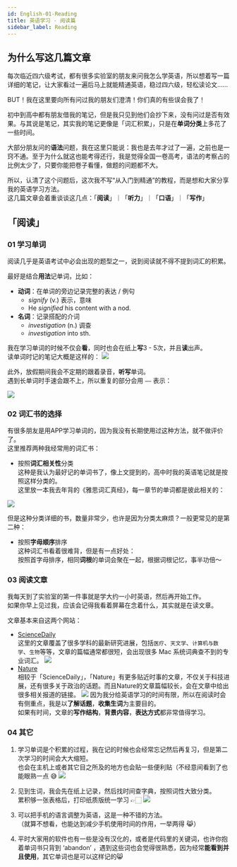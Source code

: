 ```yaml
---
id: English-01-Reading
title: 英语学习 - 阅读篇
sidebar_label: Reading
---
```


## 为什么写这几篇文章
每次临近四六级考试，都有很多实验室的朋友来问我怎么学英语，所以想着写一篇详细的笔记，让大家看过一遍后马上就能精通英语，稳过四六级，轻松读论文……

BUT！我在这里要向所有问过我的朋友们澄清！你们真的有些误会我了！

初中到高中都有朋友借我的笔记，但是我只见到他们会抄下来，没有问过是否有效果。与其说是笔记，其实我的笔记更像是「词汇积累」，只是在**单词分类**上多花了一些时间。    

大部分朋友问的**语法**问题，我在这里只能说：我也是去年才过了一遍，之前也是一窍不通。至于为什么就这也能考得还行，我是觉得全国一卷高考，语法的考察占的比例太少了，只要你能把卷子看懂，做题的问题都不大。

所以，认清了这个问题后，这次我不写“从入门到精通”的教程，而是想和大家分享我的英语学习方法。    
这几篇文章会着重谈谈这几点：「**阅读**」｜「**听力**」｜「**口语**」｜「**写作**」

## 「阅读」

### 01 学习单词
阅读几乎是英语考试中必会出现的题型之一，说到阅读就不得不提到词汇的积累。  

最好是结合**用法**记单词，比如：
- **动词**：在单词的旁边记录完整的表达 / 例句
  - *signify*   (v.) 表示，意味
  - He *signified* his content with a nod.
- **名词**：记录搭配的介词
  - *investigation* (n.) 调查
  - *investigation* into sth.

我在学习单词的时候不仅会**看**，同时也会在纸上**写**3 - 5次，并且**读**出声。  
读单词时记的笔记大概是这样的：
![](https://blog-imgbed-1304305361.cos.ap-guangzhou.myqcloud.com/01%20%E5%8D%95%E8%AF%8D%E7%AC%94%E8%AE%B0.jpg)

此外，放假期间我会不定期的跟着录音，**听写**单词。  
遇到长单词时手速会跟不上，所以重复的部分会用 ` —— ` 表示：

![](https://blog-imgbed-1304305361.cos.ap-guangzhou.myqcloud.com/02-Dictation.jpg)

### 02 词汇书的选择
有很多朋友是用APP学习单词的，因为我没有长期使用过这种方法，就不做评价了。  
这里推荐两种我经常用的词汇书：
- 按照**词汇相关性**分类  
这种是我认为最好记的单词书了，像上文提到的，高中时我的英语笔记就是按照这样分类的。  
这里放一本我去年背的《雅思词汇真经》，每一章节的单词都是彼此相关的：

![](https://blog-imgbed-1304305361.cos.ap-guangzhou.myqcloud.com/03%20%E8%AF%8D%E6%B1%87%E4%B9%A61.JPG)


但是这种分类详细的书，数量非常少，也许是因为分类太麻烦？一般更常见的是第二种：

- 按照**字母顺序**排序  
这种词汇书看着很难背，但是有一点好处：  
按照首字母排序，相同**词根**的单词会聚在一起，根据词根记忆，事半功倍～

### 03 阅读文章
我每天到了实验室的第一件事就是学大约一小时英语，然后再开始工作。  
如果你早上见过我，应该会记得我看着屏幕在念着什么，其实就是在读文章。

文章基本来自这两个网站：
- [ScienceDaily](https://www.sciencedaily.com)  
这里的文章覆盖了很多学科的最新研究进展，包括`医疗`、`天文学`、`计算机与数学`、`生物`等等，文章的篇幅通常都很短，会出现很多 Mac 系统词典查不到的专业词汇。
![](https://blog-imgbed-1304305361.cos.ap-guangzhou.myqcloud.com/06%20ScienceDaily.png)
- [Nature](https://www.nature.com)  
相较于「ScienceDaily」，「Nature」有更多贴近时事的文章，不仅关于科技进展，还有很多关于政治的话题。而且Nature的文章篇幅较长，会在文章中给出很多相关报道的链接。
![](https://blog-imgbed-1304305361.cos.ap-guangzhou.myqcloud.com/07%20Nature.png)
因为我分给英语学习的时间有限，所以在阅读时会有侧重点，我是以**了解话题**，**收集生词**为主要目的。   
如果有时间，文章的**写作结构**，**背景内容**，**表达方式**都非常值得学习。

### 04 其它
1. 学习单词是个积累的过程，我在记的时候也会经常忘记然后再复习，但是第二次学习的时间会大大缩短。  
也会在主机上或者其它目之所及的地方也会贴一些便利贴（不经意间看到了也能眼熟一点 😅
![](https://blog-imgbed-1304305361.cos.ap-guangzhou.myqcloud.com/04%20%E4%BE%BF%E5%88%A9%E8%B4%B4.JPG)

2. 见到生词，我会先在纸上记录，然后找时间查字典，按照词性大致分类。  
累积够一张表格后，打印纸质版统一学习 👉🏻
 ![](https://blog-imgbed-1304305361.cos.ap-guangzhou.myqcloud.com/05%20Vocabulary.png)

3. 可以把手机的语言调整为英语，这是一种不错的方法。  
（就算不想看，也能达到减少手机使用时间的作用，一举两得 😹）

4. 平时大家用的软件也有一些是没有汉化的，或者是代码里的关键词，也许你抱着单词书只背到 ‘abandon’ ，遇到这些词也会觉得很熟悉，因为经常**能看到并且使用**，其它单词也是可以这样记的😸






